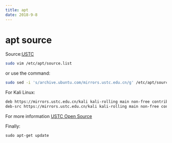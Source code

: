 ```yaml
---
title: apt
date: 2018-9-8
---
```


# apt source

Source:[USTC](http://mirrors.ustc.edu.cn/)

```bash
sudo vim /etc/apt/source.list
```

or use the command:

```bash
sudo sed -i 's/archive.ubuntu.com/mirrors.ustc.edu.cn/g' /etc/apt/sources.list
```

For Kali Linux:

```bash
deb https://mirrors.ustc.edu.cn/kali kali-rolling main non-free contrib
deb-src https://mirrors.ustc.edu.cn/kali kali-rolling main non-free contrib
```

For more information [USTC Open Source](http://mirrors.ustc.edu.cn/)

Finally:

`sudo apt-get update`



